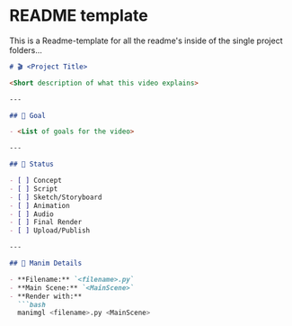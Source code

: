 # README template
This is a Readme-template for all the readme's inside of the single project folders...

```markdown
# 🎬 <Project Title>

<Short description of what this video explains>

---

## 🎯 Goal

- <List of goals for the video>

---

## 🚧 Status

- [ ] Concept
- [ ] Script
- [ ] Sketch/Storyboard
- [ ] Animation
- [ ] Audio
- [ ] Final Render
- [ ] Upload/Publish

---

## 🧪 Manim Details

- **Filename:** `<filename>.py`
- **Main Scene:** `<MainScene>`
- **Render with:**
  ```bash
  manimgl <filename>.py <MainScene>
```